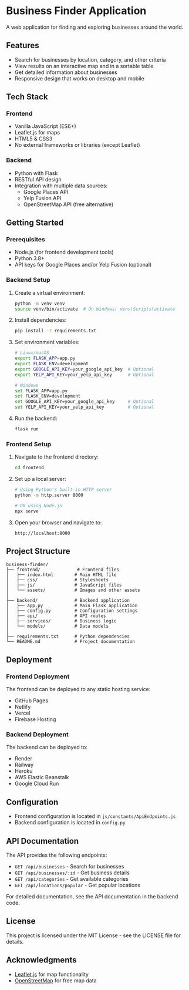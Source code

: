 # Business Finder Application

A web application for finding and exploring businesses around the world.

## Features

- Search for businesses by location, category, and other criteria
- View results on an interactive map and in a sortable table
- Get detailed information about businesses
- Responsive design that works on desktop and mobile

## Tech Stack

### Frontend

- Vanilla JavaScript (ES6+)
- Leaflet.js for maps
- HTML5 & CSS3
- No external frameworks or libraries (except Leaflet)

### Backend

- Python with Flask
- RESTful API design
- Integration with multiple data sources:
  - Google Places API
  - Yelp Fusion API
  - OpenStreetMap API (free alternative)

## Getting Started

### Prerequisites

- Node.js (for frontend development tools)
- Python 3.8+
- API keys for Google Places and/or Yelp Fusion (optional)

### Backend Setup

1. Create a virtual environment:
   ```sh
   python -m venv venv
   source venv/bin/activate  # On Windows: venv\Scripts\activate
   ```

2. Install dependencies:
   ```sh
   pip install -r requirements.txt
   ```

3. Set environment variables:
   ```sh
   # Linux/macOS
   export FLASK_APP=app.py
   export FLASK_ENV=development
   export GOOGLE_API_KEY=your_google_api_key  # Optional
   export YELP_API_KEY=your_yelp_api_key      # Optional
   
   # Windows
   set FLASK_APP=app.py
   set FLASK_ENV=development
   set GOOGLE_API_KEY=your_google_api_key     # Optional
   set YELP_API_KEY=your_yelp_api_key         # Optional
   ```

4. Run the backend:
   ```sh
   flask run
   ```

### Frontend Setup

1. Navigate to the frontend directory:
   ```sh
   cd frontend
   ```

2. Set up a local server:
   ```sh
   # Using Python's built-in HTTP server
   python -m http.server 8000
   
   # OR using Node.js
   npx serve
   ```

3. Open your browser and navigate to:
   ```
   http://localhost:8000
   ```

## Project Structure

```
business-finder/
├── frontend/              # Frontend files
│   ├── index.html        # Main HTML file
│   ├── css/              # Stylesheets
│   ├── js/               # JavaScript files
│   └── assets/           # Images and other assets
│
├── backend/              # Backend application
│   ├── app.py            # Main Flask application
│   ├── config.py         # Configuration settings
│   ├── api/              # API routes
│   ├── services/         # Business logic
│   └── models/           # Data models
│
├── requirements.txt      # Python dependencies
└── README.md             # Project documentation
```

## Deployment

### Frontend Deployment

The frontend can be deployed to any static hosting service:

- GitHub Pages
- Netlify
- Vercel
- Firebase Hosting

### Backend Deployment

The backend can be deployed to:

- Render
- Railway
- Heroku
- AWS Elastic Beanstalk
- Google Cloud Run

## Configuration

- Frontend configuration is located in `js/constants/ApiEndpoints.js`
- Backend configuration is located in `config.py`

## API Documentation

The API provides the following endpoints:

- `GET /api/businesses` - Search for businesses
- `GET /api/businesses/:id` - Get business details
- `GET /api/categories` - Get available categories
- `GET /api/locations/popular` - Get popular locations

For detailed documentation, see the API documentation in the backend code.

## License

This project is licensed under the MIT License - see the LICENSE file for details.

## Acknowledgments

- [Leaflet.js](https://leafletjs.com/) for map functionality
- [OpenStreetMap](https://www.openstreetmap.org/) for free map data